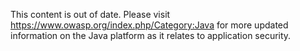 This content is out of date. Please visit
<https://www.owasp.org/index.php/Category:Java> for more updated
information on the Java platform as it relates to application security.